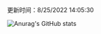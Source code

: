 
  更新时间：8/25/2022 14:05:30
	
  ![Anurag's GitHub stats](https://github-readme-stats.vercel.app/api?username=chendj89&theme=gruvbox&show_icons=true)